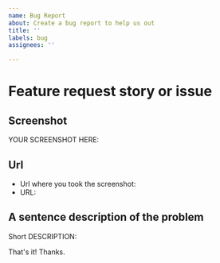 ```yaml
---
name: Bug Report
about: Create a bug report to help us out
title: ''
labels: bug
assignees: ''

---
```


# Feature request story or issue

## Screenshot

YOUR SCREENSHOT HERE: 

## Url

- Url where you took the screenshot:
 - URL: 

## A sentence description of the problem

Short DESCRIPTION: 



That's it!  Thanks.

